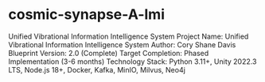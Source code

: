 # cosmic-synapse-A-lmi
Unified Vibrational Information Intelligence System Project Name: Unified Vibrational Information Intelligence System Author: Cory Shane Davis Blueprint Version: 2.0 (Complete) Target Completion: Phased Implementation (3-6 months) Technology Stack: Python 3.11+, Unity 2022.3 LTS, Node.js 18+, Docker, Kafka, MinIO, Milvus, Neo4j
